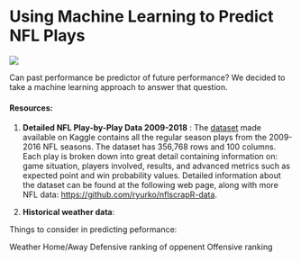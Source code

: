 # Using Machine Learning to Predict NFL Plays
![][image-1]



Can past performance be predictor of future performance? We decided to take a machine learning approach to answer that question.

#### Resources:

1. **Detailed NFL Play-by-Play Data 2009-2018** : The [dataset][1] made available on Kaggle contains all the regular season plays from the 2009-2016 NFL seasons. The dataset has 356,768 rows and 100 columns. Each play is broken down into great detail containing information on: game situation, players involved, results, and advanced metrics such as expected point and win probability values. Detailed information about the dataset can be found at the following web page, along with more NFL data: https://github.com/ryurko/nflscrapR-data.

2. **Historical weather data**: 




[1]:	https://www.kaggle.com/maxhorowitz/nflplaybyplay2009to2016

[image-1]:	https://www.shopcrossgates.com/wp-content/uploads/sites/5/2019/09/NFL-stock-photo.jpg


Things to consider in predicting peformance:

Weather
Home/Away
Defensive ranking of oppenent
Offensive ranking

